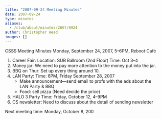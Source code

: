 ```yaml
---
title: "2007-09-24 Meeting Minutes"
date: 2007-09-24
type: minutes
aliases:
  - /club/about/minutes/2007/0924
author: Christopher Head
images: []
---
```


CSSS Meeting Minutes
Monday, September 24, 2007, 5–6PM, Reboot Café

1.  Career Fair:
    Location: SUB Ballroom (2nd Floor)
    Time: Oct 3–4
2.  Money jar:
    We need to pay more attention to the money put into the jar.
3.  BBQ on Thur:
    Set up every thing around 10.
4.  LAN Party:
    Time: 6PM, Friday September 28, 2007
    - Make announcement—send email to profs with the ads about the LAN Party & BBQ
    - Food: sell pizza (Need decide the price)
5.  HALO 3 Party
    Time: Friday, October 12, 4–9PM
6.  CS newsletter:
    Need to discuss about the detail of sending newsletter

Next meeting time: Monday, October 8, 200
